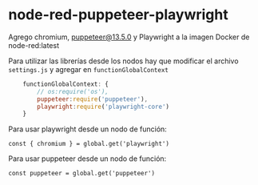 # node-red-puppeteer-playwright

Agrego chromium, puppeteer@13.5.0 y Playwright a la imagen Docker de node-red:latest

Para utilizar las librerías desde los nodos hay que modificar el archivo `settings.js` y agregar en `functionGlobalContext`

```javascript
    functionGlobalContext: {
        // os:require('os'),
        puppeteer:require('puppeteer'),
        playwright:require('playwright-core')
    }
```

Para usar playwright desde un nodo de función:
```
const { chromium } = global.get('playwright')
```

Para usar puppeteer desde un nodo de función:
```
const puppeteer = global.get('puppeteer')
```
